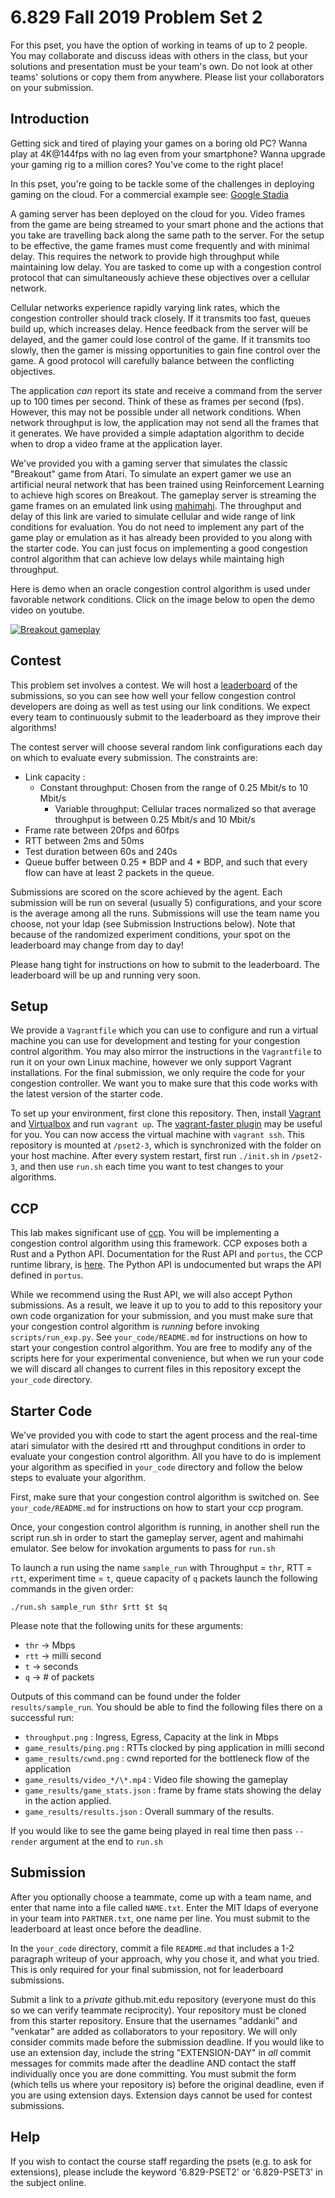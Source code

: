 6.829 Fall 2019 Problem Set 2
=============================

For this pset, you have the option of working in teams of up to 2 people. You may collaborate and discuss ideas with others in the class, but your solutions and presentation must be your team's own. Do not look at other teams' solutions or copy them from anywhere. Please list your collaborators on your submission.

Introduction
------------
Getting sick and tired of playing your games on a boring old PC?
Wanna play at 4K@144fps with no lag even from your smartphone?
Wanna upgrade your gaming rig to a million cores?
You've come to the right place!

In this pset, you're going to be tackle some of the challenges in deploying gaming on the cloud.
For a commercial example see: [Google Stadia](<https://store.google.com/us/product/stadia_learn?hl=en-US>)


A gaming server has been deployed on the cloud for you. Video frames from the game are being streamed to your smart phone and the actions that you take are travelling back along the same path to the server.
For the setup to be effective, the game frames must come frequently and with minimal delay. This requires the network to provide high throughput while maintaining low delay.
You are tasked to come up with a congestion control protocol that can simultaneously achieve these objectives over a cellular network.


Cellular networks experience rapidly varying link rates, which the congestion controller should track closely. If it transmits too fast, queues build up, which increases delay. Hence feedback from the server will be delayed, and the gamer could lose control of the game. If it transmits too slowly, then the gamer is missing opportunities to gain fine control over the game. A good protocol will carefully balance between the conflicting objectives.

The application _can_ report its state and receive a command from the server up to 100 times per second. Think of these as frames per second (fps). However, this may not be possible under all network conditions. When network throughput is low, the application may not send all the frames that it generates. We have provided a simple adaptation algorithm to decide when to drop a video frame at the application layer.

We've provided you with a gaming server that simulates the classic "Breakout" game from Atari.
To simulate an expert gamer we use an artificial neural network that has been trained using Reinforcement Learning to achieve high scores on Breakout.
The gameplay server is streaming the game frames on an emulated link using [mahimahi](http://mahimahi.mit.edu/).
The throughput and delay of this link are varied to simulate cellular and wide range of link conditions for evaluation.
You do not need to implement any part of the game play or emulation as it has already been provided to you along with the starter code. You can just focus on implementing a good congestion control algorithm that can achieve low delays while maintaing high throughput.

Here is demo when an oracle congestion control algorithm is used under favorable network conditions.
Click on the image below to open the demo video on youtube.

[![Breakout gameplay](http://img.youtube.com/vi/QuW4gUrAqTc/0.jpg)](http://www.youtube.com/watch?v=QuW4gUrAqTc)


Contest
-------

This problem set involves a contest. We will host a [leaderboard](http://6829fa18.csail.mit.edu) of the submissions, so you can see how well your fellow congestion control developers are doing as well as test using our link conditions. We expect every team to continuously submit to the leaderboard as they improve their algorithms!

The contest server will choose several random link configurations each day on which to evaluate every submission. The constraints are:
 - Link capacity :
   - Constant throughput: Chosen from the range of 0.25 Mbit/s to 10 Mbit/s
     - Variable throughput: Cellular traces normalized so that average throughput is between 0.25 Mbit/s and 10 Mbit/s
 - Frame rate between 20fps and 60fps
 - RTT between 2ms and 50ms
 - Test duration between 60s and 240s
 - Queue buffer between 0.25 * BDP and 4 * BDP, and such that every flow can have at least 2 packets in the queue.

Submissions are scored on the score achieved by the agent. Each submission will be run on several (usually 5) configurations, and your score is the average among all the runs. Submissions will use the team name you choose, not your ldap (see Submission Instructions below). Note that because of the randomized experiment conditions, your spot on the leaderboard may change from day to day!

Please hang tight for instructions on how to submit to the leaderboard. The leaderboard will be up and running very soon.

Setup
-----


We provide a `Vagrantfile` which you can use to configure and run a virtual machine you can use for development and testing for your congestion control algorithm. You may also mirror the instructions in the `Vagrantfile` to run it on your own Linux machine, however we only support Vagrant installations. For the final submission, we only require the code for your congestion controller. We want you to make sure that this code works with the latest version of the starter code.

To set up your environment, first clone this repository.
Then, install [Vagrant](https://www.vagrantup.com/) and [Virtualbox](https://www.virtualbox.org/) and run `vagrant up`.
The [vagrant-faster plugin](https://github.com/rdsubhas/vagrant-faster) may be useful for you.
You can now access the virtual machine with `vagrant ssh`. This repository is mounted at `/pset2-3`, which is synchronized with the folder on your host machine. After every system restart, first run `./init.sh` in `/pset2-3`, and then use `run.sh` each time you want to test changes to your algorithms.


CCP
---

This lab makes significant use of [ccp](https://ccp-project.github.io). You will be implementing a congestion control algorithm using this framework. CCP exposes both a Rust and a Python API. Documentation for the Rust API and `portus`, the CCP runtime library, is [here](https://docs.rs/portus). The Python API is undocumented but wraps the API defined in `portus`.

While we recommend using the Rust API, we will also accept Python submissions.
As a result, we leave it up to you to add to this repository your own code organization for your submission, and you must make sure that your congestion control algorithm is *running* before invoking `scripts/run_exp.py`. See `your_code/README.md` for instructions on how to start your congestion control algorithm.
You are free to modify any of the scripts here for your experimental convenience, but when we run your code we will discard all changes to current files in this repository except the `your_code` directory.

Starter Code
----
We've provided you with code to start the agent process and the real-time atari simulator with the desired rtt and throughput conditions in order to evaluate your congestion control algorithm.
All you have to do is implement your algorithm as specified in `your_code` directory and follow the below steps to evaluate your algorithm.

First, make sure that your congestion control algorithm is switched on. See `your_code/README.md` for instructions on how to start your ccp program.

Once, your congestion control algorithm is running, in another shell run the script run.sh in order to start the gameplay server, agent and mahimahi emulator. See below for invokation arguments to pass for `run.sh`

To launch a run using the name `sample_run` with
Throughput = `thr`,  RTT = `rtt`, experiment time = `t`, queue capacity of `q` packets launch the following commands in the given order:

```
./run.sh sample_run $thr $rtt $t $q
```

Please note that the following units for these arguments:
* `thr` -> Mbps
* `rtt` -> milli second
* `t` -> seconds
* `q` -> # of packets

Outputs of this command can be found under the folder `results/sample_run`.
You should be able to find the following files there on a successful run:
* `throughput.png` : Ingress, Egress, Capacity at the link in Mbps
* `game_results/ping.png` : RTTs clocked by ping application in milli second
* `game_results/cwnd.png` : cwnd reported for the bottleneck flow of the application
* `game_results/video_*/\*.mp4` : Video file showing the gameplay
* `game_results/game_stats.json` : frame by frame stats showing the delay in the action applied.
* `game_results/results.json` : Overall summary of the results.

If you would like to see the game being played in real time then pass `--render` argument at the end to `run.sh`

Submission
-----------------------

After you optionally choose a teammate, come up with a team name, and enter that name into a file called `NAME.txt`. Enter the MIT ldaps of everyone in your team into `PARTNER.txt`, one name per line. You must submit to the leaderboard at least once before the deadline.

In the `your_code` directory, commit a file `README.md` that includes a 1-2 paragraph writeup of your approach, why you chose it, and what you tried. This is only required for your final submission, not for leaderboard submissions.

Submit a link to a *private* github.mit.edu repository (everyone must do this so we can verify teammate reciprocity). Your repository must be cloned from this starter repository. Ensure that the usernames "addanki" and "venkatar" are added as collaborators to your repository.
We will only consider commits made before the submission deadline. If you would like to use an extension day, include the string "EXTENSION-DAY" in *all* commit messages for commits made after the deadline AND contact the staff individually once you are done committing. You must submit the form (which tells us where your repository is) before the original deadline, even if you are using extension days. Extension days cannot be used for contest submissions.

Help
--------------------

If you wish to contact the course staff regarding the psets (e.g. to ask for extensions), please include the keyword '6.829-PSET2' or '6.829-PSET3' in the subject online.
